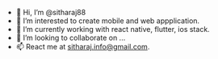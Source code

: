 - 👋 Hi, I’m @sitharaj88
- 👀 I’m interested to create mobile and web appplication.
- 🌱 I’m currently working with react native, flutter, ios stack.
- 💞️ I’m looking to collaborate on ...
- 📫 React me at sitharaj.info@gmail.com.
